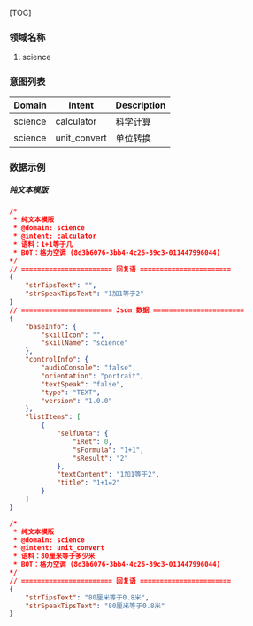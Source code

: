 [TOC]

### 领域名称
1. science

### 意图列表

| Domain    | Intent            | Description                         |
| ----------| ----------------- | ----------------------------------- |
| science   | calculator        | 科学计算                             |
| science   | unit_convert      | 单位转换                             |

### 数据示例
##### 纯文本模版

```json
/*
 * 纯文本模版
 * @domain: science
 * @intent: calculator
 * 语料：1+1等于几
 * BOT：格力空调 (8d3b6076-3bb4-4c26-89c3-011447996044)
*/ 
// ======================= 回复语 =======================
{
	"strTipsText": "",
	"strSpeakTipsText": "1加1等于2"
}
// ======================= Json 数据 =======================
{
    "baseInfo": {
        "skillIcon": "", 
        "skillName": "science"
    }, 
    "controlInfo": {
        "audioConsole": "false", 
        "orientation": "portrait", 
        "textSpeak": "false", 
        "type": "TEXT", 
        "version": "1.0.0"
    }, 
    "listItems": [
        {
            "selfData": {
                "iRet": 0, 
                "sFormula": "1+1", 
                "sResult": "2"
            }, 
            "textContent": "1加1等于2", 
            "title": "1+1=2"
        }
    ]
}

/*
 * 纯文本模版
 * @domain: science
 * @intent: unit_convert
 * 语料：80厘米等于多少米
 * BOT：格力空调 (8d3b6076-3bb4-4c26-89c3-011447996044)
*/ 
// ======================= 回复语 =======================
{
	"strTipsText": "80厘米等于0.8米",
	"strSpeakTipsText": "80厘米等于0.8米"
}
```

